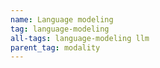 ```yaml
---
name: Language modeling
tag: language-modeling
all-tags: language-modeling llm
parent_tag: modality
---
```


